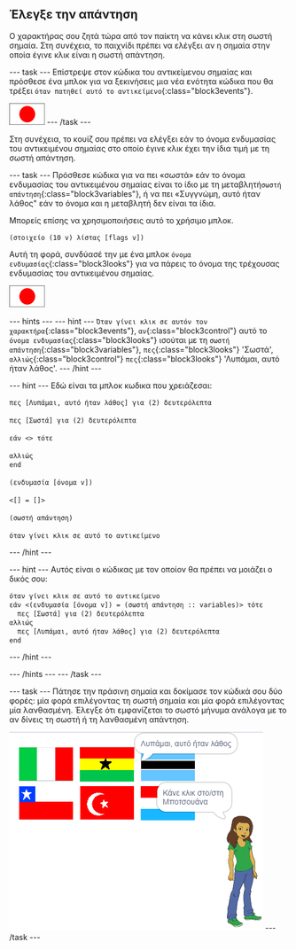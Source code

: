 ## Έλεγξε την απάντηση

Ο χαρακτήρας σου ζητά τώρα από τον παίκτη να κάνει κλικ στη σωστή σημαία. Στη συνέχεια, το παιχνίδι πρέπει να ελέγξει αν η σημαία στην οποία έγινε κλικ είναι η σωστή απάντηση.

\--- task \--- Επίστρεψε στον κώδικα του αντικείμενου σημαίας και πρόσθεσε ένα μπλοκ για να ξεκινήσεις μια νέα ενότητα κώδικα που θα τρέξει `όταν πατηθεί αυτό το αντικείμενο`{:class="block3events"}.

![Αντικείμενο σημαίας](images/flag-sprite.png) \--- /task \---

Στη συνέχεια, το κουίζ σου πρέπει να ελέγξει εάν το όνομα ενδυμασίας του αντικειμένου σημαίας στο οποίο έγινε κλικ έχει την ίδια τιμή με τη σωστή απάντηση.

\--- task \--- Πρόσθεσε κώδικα για να πει «σωστά» εάν το όνομα ενδυμασίας του αντικειμένου σημαίας είναι το ίδιο με τη μεταβλητή`σωστή απάντηση`{:class="block3variables"}, ή να πει «Συγγνώμη, αυτό ήταν λάθος" εάν το όνομα και η μεταβλητή δεν είναι τα ίδια.

Μπορείς επίσης να χρησιμοποιήσεις αυτό το χρήσιμο μπλοκ.

```blocks3
(στοιχείο (10 v) λίστας [flags v])
```

Αυτή τη φορά, συνδύασέ την με ένα μπλοκ `όνομα ενδυμασίας`{:class="block3looks"} για να πάρεις το όνομα της τρέχουσας ενδυμασίας του αντικειμένου σημαίας.

![Αντικείμενο σημαίας](images/flag-sprite.png)

\--- hints \--- \--- hint \--- `Όταν γίνει κλικ σε αυτόν τον χαρακτήρα`{:class="block3events"}, `αν`{:class="block3control"} αυτό το `όνομα ενδυμασίας`{:class="block3looks"} ισούται με τη `σωστή απάντηση`{:class="block3variables"}, `πες`{:class="block3looks"} 'Σωστά', `αλλιώς`{:class="block3control"} `πες`{:class="block3looks"} 'Λυπάμαι, αυτό ήταν λάθος'. \--- /hint \---

\--- hint \--- Εδώ είναι τα μπλοκ κωδικα που χρειάζεσαι:

```blocks3
πες [Λυπάμαι, αυτό ήταν λάθος] για (2) δευτερόλεπτα

πες [Σωστά] για (2) δευτερόλεπτα

εάν <> τότε 
  
αλλιώς
end

(ενδυμασία [όνομα v])

<[] = []>

(σωστή απάντηση)

όταν γίνει κλικ σε αυτό το αντικείμενο
```

\--- /hint \---

\--- hint \--- Αυτός είναι ο κώδικας με τον οποίον θα πρέπει να μοιάζει ο δικός σου:

```blocks3
όταν γίνει κλικ σε αυτό το αντικείμενο
εάν <(ενδυμασία [όνομα v]) = (σωστή απάντηση :: variables)> τότε 
  πες [Σωστά] για (2) δευτερόλεπτα
αλλιώς 
  πες [Λυπάμαι, αυτό ήταν λάθος] για (2) δευτερόλεπτα
end
```

\--- /hint \---

\--- /hints \--- \--- /task \---

\--- task \--- Πάτησε την πράσινη σημαία και δοκίμασε τον κώδικά σου δύο φορές: μία φορά επιλέγοντας τη σωστή σημαία και μία φορά επιλέγοντας μία λανθασμένη. Έλεγξε ότι εμφανίζεται το σωστό μήνυμα ανάλογα με το αν δίνεις τη σωστή ή τη λανθασμένη απάντηση.

![Κάνε κλικ στη σημαία](images/click-on-flag.png) \--- /task \---